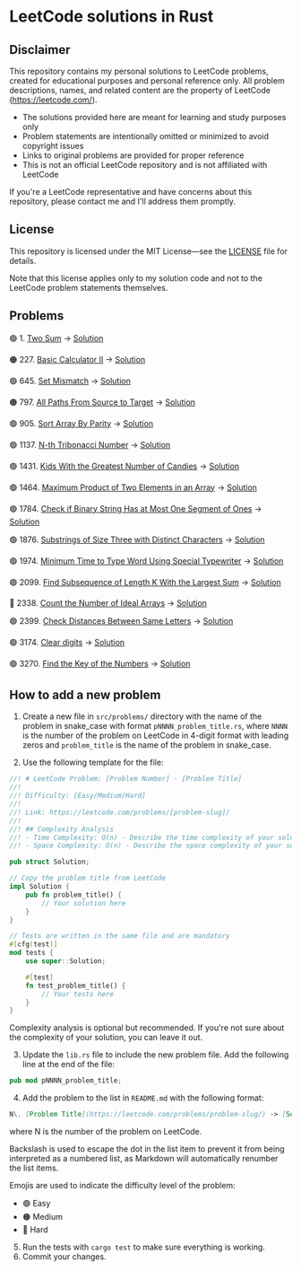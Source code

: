 # LeetCode solutions in Rust

## Disclaimer

This repository contains my personal solutions to LeetCode problems, created for educational purposes
and personal reference only. All problem descriptions, names, and related content
are the property of LeetCode (https://leetcode.com/).

- The solutions provided here are meant for learning and study purposes only
- Problem statements are intentionally omitted or minimized to avoid copyright issues
- Links to original problems are provided for proper reference
- This is not an official LeetCode repository and is not affiliated with LeetCode

If you're a LeetCode representative and have concerns about this repository,
please contact me and I'll address them promptly.

## License

This repository is licensed under the MIT License—see the [LICENSE](LICENSE) file for details.

Note that this license applies only to my solution code and not to the LeetCode problem statements themselves.

## Problems

🟢 1\.  [Two Sum](https://leetcode.com/problems/two-sum/) -> [Solution](src/problems/p0001_two_sum.rs)

🟠
227\.  [Basic Calculator II](https://leetcode.com/problems/basic-calculator-ii/) -> [Solution](src/problems/p0227_basic_calculator_2.rs)

🟢 645\. [Set Mismatch](https://leetcode.com/problems/set-mismatch/) -> [Solution](src/problems/p0645_set_mismatch.rs)

🟠
797\. [All Paths From Source to Target](https://leetcode.com/problems/all-paths-from-source-to-target/) -> [Solution](src/problems/p0797_all_paths_from_source_to_target.rs)

🟢
905\. [Sort Array By Parity](https://leetcode.com/problems/sort-array-by-parity/) -> [Solution](src/problems/p0905_sort_array_by_parity.rs)

🟢
1137\. [N-th Tribonacci Number](https://leetcode.com/problems/n-th-tribonacci-number/) -> [Solution](src/problems/p1137_nth_tribonacci_number.rs)

🟢
1431\. [Kids With the Greatest Number of Candies](https://leetcode.com/problems/kids-with-the-greatest-number-of-candies/) -> [Solution](src/problems/p1431_kids_with_the_greatest_number_of_candies.rs)

🟢
1464\. [Maximum Product of Two Elements in an Array](https://leetcode.com/problems/maximum-product-of-two-elements-in-an-array/) -> [Solution](src/problems/p1464_maximum_product_of_two_elements_in_an_array.rs)

🟢
1784\. [Check if Binary String Has at Most One Segment of Ones](https://leetcode.com/problems/check-if-binary-string-has-at-most-one-segment-of-ones/) -> [Solution](src/problems/p1784_check_if_binary_string_has_at_most_one_segment_of_ones.rs)

🟢
1876\. [Substrings of Size Three with Distinct Characters](https://leetcode.com/problems/substrings-of-size-three-with-distinct-characters/) -> [Solution](src/problems/p1876_substrings_of_size_three_with_distinct_characters.rs)

🟢
1974\. [Minimum Time to Type Word Using Special Typewriter](https://leetcode.com/problems/minimum-time-to-type-word-using-special-typewriter/) -> [Solution](src/problems/p1974_minimimum_time_to_type_word_using_special_typewriter.rs)

🟢
2099\. [Find Subsequence of Length K With the Largest Sum](https://leetcode.com/problems/find-subsequence-of-length-k-with-the-largest-sum/) -> [Solution](src/problems/p2099_find_subsequence_of_length_k_with_the_largest_sum.rs)

🔴
2338\. [Count the Number of Ideal Arrays](https://leetcode.com/problems/count-the-number-of-ideal-arrays/) -> [Solution](src/problems/p2338_count_the_number_of_ideal_arrays.rs)

🟢
2399\. [Check Distances Between Same Letters](https://leetcode.com/problems/check-distances-between-same-letters/) -> [Solution](src/problems/p2399_check_distances_between_same_letters.rs)

🟢 3174\. [Clear digits](https://leetcode.com/problems/clear-digits/) -> [Solution](src/problems/p3174_clear_digits.rs)

🟢
3270\. [Find the Key of the Numbers](https://leetcode.com/problems/find-the-key-of-the-numbers/) -> [Solution](src/problems/p3270_find_the_key_of_the_numbers.rs)

## How to add a new problem

1. Create a new file in `src/problems/` directory with the name of the problem in snake_case with format
   `pNNNN_problem_title.rs`, where `NNNN` is the number of the problem on LeetCode in 4-digit format with leading zeros
   and `problem_title` is the name of the problem in snake_case.

2. Use the following template for the file:

```rust
//! # LeetCode Problem: [Problem Number] - [Problem Title]
//!
//! Difficulty: [Easy/Medium/Hard]
//!
//! Link: https://leetcode.com/problems/[problem-slug]/
//!
//! ## Complexity Analysis
//! - Time Complexity: O(n) - Describe the time complexity of your solution.
//! - Space Complexity: O(n) - Describe the space complexity of your solution.

pub struct Solution;

// Copy the problem title from LeetCode
impl Solution {
    pub fn problem_title() {
        // Your solution here
    }
}

// Tests are written in the same file and are mandatory
#[cfg(test)]
mod tests {
    use super::Solution;

    #[test]
    fn test_problem_title() {
        // Your tests here
    }
}
```

Complexity analysis is optional but recommended. If you're not sure about the complexity of your solution,
you can leave it out.

3. Update the `lib.rs` file to include the new problem file. Add the following line at the end of the file:

```rust
pub mod pNNNN_problem_title;
```

4. Add the problem to the list in `README.md` with the following format:

```markdown
N\. [Problem Title](https://leetcode.com/problems/problem-slug/) -> [Solution](src/problems/pXXXX_problem_title.rs)
```

where N is the number of the problem on LeetCode.

Backslash is used to escape the dot in the list item to prevent it from being interpreted as a numbered list,
as Markdown will automatically renumber the list items.

Emojis are used to indicate the difficulty level of the problem:

- 🟢 Easy
- 🟠 Medium
- 🔴 Hard

5. Run the tests with `cargo test` to make sure everything is working.
6. Commit your changes.
